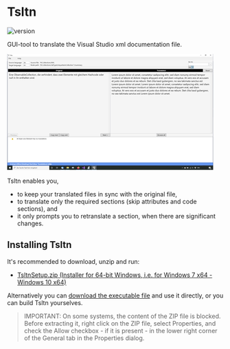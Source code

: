 # Tsltn
![version](https://img.shields.io/badge/version-1.8-blue)

GUI-tool to translate the Visual Studio xml documentation file.

![Screenshot](screenshot.png)

Tsltn enables you,
* to keep your translated files in sync with the original file,
* to translate only the required sections (skip attributes and code sections), and
* it only prompts you to retranslate a section, when there are significant changes.


## Installing Tsltn

It's recommended to download, unzip and run:

* [TsltnSetup.zip (Installer for 64-bit Windows, i.e. for Windows 7 x64 - Windows 10 x64)](./Tsltn/Installer/TsltnSetup.zip)

Alternatively you can [download the executable file](./Tsltn/Binaries/Tsltn.exe.zip) and use it directly, or you can 
build Tsltn yourselves.

> IMPORTANT: On some systems, the content of the ZIP file is blocked. Before extracting it, right click on the ZIP file, 
> select Properties, and check the Allow checkbox - if it is present - in the lower right corner of the General tab 
> in the Properties dialog.



